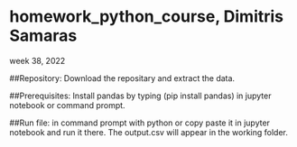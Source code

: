 # homework_python_course, Dimitris Samaras
week 38, 2022

##Repository:
Download the repositary and extract the data.

##Prerequisites:
Install pandas by typing (pip install pandas) in jupyter notebook or command prompt.

##Run file:
in command prompt with python or copy paste it in jupyter notebook and run it there.
The output.csv will appear in the working folder.
